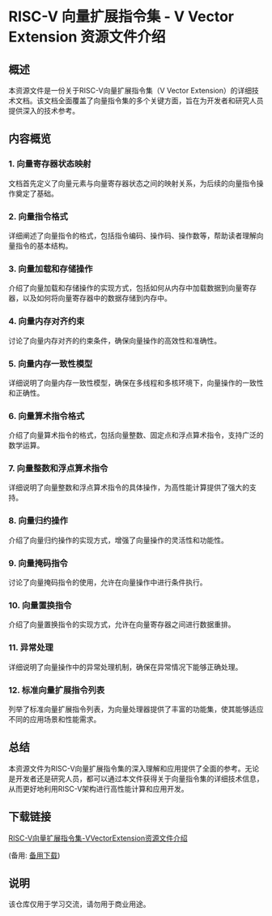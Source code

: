 # RISC-V 向量扩展指令集 - V Vector Extension 资源文件介绍

## 概述

本资源文件是一份关于RISC-V向量扩展指令集（V Vector Extension）的详细技术文档。该文档全面覆盖了向量指令集的多个关键方面，旨在为开发者和研究人员提供深入的技术参考。

## 内容概览

### 1. 向量寄存器状态映射
文档首先定义了向量元素与向量寄存器状态之间的映射关系，为后续的向量指令操作奠定了基础。

### 2. 向量指令格式
详细阐述了向量指令的格式，包括指令编码、操作码、操作数等，帮助读者理解向量指令的基本结构。

### 3. 向量加载和存储操作
介绍了向量加载和存储操作的实现方式，包括如何从内存中加载数据到向量寄存器，以及如何将向量寄存器中的数据存储到内存中。

### 4. 向量内存对齐约束
讨论了向量内存对齐的约束条件，确保向量操作的高效性和准确性。

### 5. 向量内存一致性模型
详细说明了向量内存一致性模型，确保在多线程和多核环境下，向量操作的一致性和正确性。

### 6. 向量算术指令格式
介绍了向量算术指令的格式，包括向量整数、固定点和浮点算术指令，支持广泛的数学运算。

### 7. 向量整数和浮点算术指令
详细说明了向量整数和浮点算术指令的具体操作，为高性能计算提供了强大的支持。

### 8. 向量归约操作
介绍了向量归约操作的实现方式，增强了向量操作的灵活性和功能性。

### 9. 向量掩码指令
讨论了向量掩码指令的使用，允许在向量操作中进行条件执行。

### 10. 向量置换指令
介绍了向量置换指令的实现方式，允许在向量寄存器之间进行数据重排。

### 11. 异常处理
详细说明了向量操作中的异常处理机制，确保在异常情况下能够正确处理。

### 12. 标准向量扩展指令列表
列举了标准向量扩展指令列表，为向量处理器提供了丰富的功能集，使其能够适应不同的应用场景和性能需求。

## 总结

本资源文件为RISC-V向量扩展指令集的深入理解和应用提供了全面的参考。无论是开发者还是研究人员，都可以通过本文件获得关于向量指令集的详细技术信息，从而更好地利用RISC-V架构进行高性能计算和应用开发。

## 下载链接
[RISC-V向量扩展指令集-VVectorExtension资源文件介绍](https://pan.quark.cn/s/e584dc4bb9e9) 

(备用: [备用下载](https://pan.baidu.com/s/1fxBy2vs6vW4UvUq2tm3OxA?pwd=1234))

## 说明

该仓库仅用于学习交流，请勿用于商业用途。
